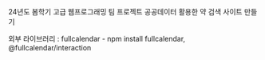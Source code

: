 24년도 봄학기 고급 웹프로그래밍 팀 프로젝트 
공공데이터 활용한 약 검색 사이트 만들기

외부 라이브러리 : fullcalendar - npm install fullcalendar, @fullcalendar/interaction